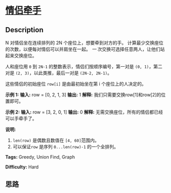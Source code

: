 # [情侣牵手][title]

## Description

N 对情侣坐在连续排列的 2N 个座位上，想要牵到对方的手。 计算最少交换座位的次数，以便每对情侣可以并肩坐在一起。 _一_
次交换可选择任意两人，让他们站起来交换座位。

人和座位用 `0` 到 `2N-1` 的整数表示，情侣们按顺序编号，第一对是 `(0, 1)`，第二对是 `(2, 3)`，以此类推，最后一对是
`(2N-2, 2N-1)`。

这些情侣的初始座位  `row[i]` 是由最初始坐在第 i 个座位上的人决定的。

**示例 1:**
            **输入:** row = [0, 2, 1, 3]    **输出:** 1    **解释:** 我们只需要交换row[1]和row[2]的位置即可。    

**示例 2:**
            **输入:** row = [3, 2, 0, 1]    **输出:** 0    **解释:** 无需交换座位，所有的情侣都已经可以手牵手了。    

**说明:**

  1. `len(row)` 是偶数且数值在 `[4, 60]`范围内。
  2. 可以保证`row` 是序列 `0...len(row)-1` 的一个全排列。


**Tags:** Greedy, Union Find, Graph

**Difficulty:** Hard

## 思路

[title]: https://leetcode-cn.com/problems/couples-holding-hands
